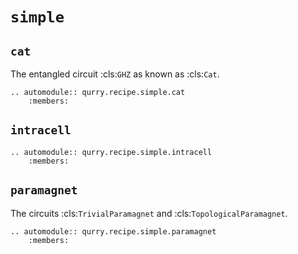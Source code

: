 # `simple`

## `cat`

The entangled circuit :cls:`GHZ` as known as :cls:`Cat`.

```{eval-rst}
.. automodule:: qurry.recipe.simple.cat
    :members:
```

## `intracell`

```{eval-rst}
.. automodule:: qurry.recipe.simple.intracell
    :members:
```

## `paramagnet`

The circuits :cls:`TrivialParamagnet` and :cls:`TopologicalParamagnet`.

```{eval-rst}
.. automodule:: qurry.recipe.simple.paramagnet
    :members:
```
